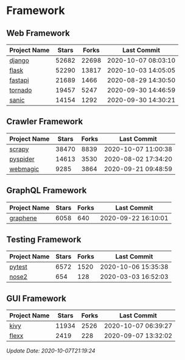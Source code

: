 # Framework

## Web Framework

| Project Name | Stars | Forks | Last Commit |
| ------------ | ----- | ----- | ----------- |
| [django](https://github.com/django/django) | 52682 | 22698 | 2020-10-07 08:03:10 |
| [flask](https://github.com/pallets/flask) | 52290 | 13817 | 2020-10-03 14:05:05 |
| [fastapi](https://github.com/tiangolo/fastapi) | 21689 | 1466 | 2020-08-29 14:30:50 |
| [tornado](https://github.com/tornadoweb/tornado) | 19457 | 5247 | 2020-09-30 14:46:59 |
| [sanic](https://github.com/huge-success/sanic) | 14154 | 1292 | 2020-09-30 14:30:21 |

## Crawler Framework

| Project Name | Stars | Forks | Last Commit |
| ------------ | ----- | ----- | ----------- |
| [scrapy](https://github.com/scrapy/scrapy) | 38470 | 8839 | 2020-10-07 11:00:38 |
| [pyspider](https://github.com/binux/pyspider) | 14613 | 3530 | 2020-08-02 17:34:20 |
| [webmagic](https://github.com/code4craft/webmagic) | 9285 | 3864 | 2020-09-21 09:48:59 |

## GraphQL Framework

| Project Name | Stars | Forks | Last Commit |
| ------------ | ----- | ----- | ----------- |
| [graphene](https://github.com/graphql-python/graphene) | 6058 | 640 | 2020-09-22 16:10:01 |

## Testing Framework

| Project Name | Stars | Forks | Last Commit |
| ------------ | ----- | ----- | ----------- |
| [pytest](https://github.com/pytest-dev/pytest) | 6572 | 1520 | 2020-10-06 15:35:38 |
| [nose2](https://github.com/nose-devs/nose2) | 654 | 128 | 2020-03-03 16:52:03 |

## GUI Framework

| Project Name | Stars | Forks | Last Commit |
| ------------ | ----- | ----- | ----------- |
| [kivy](https://github.com/kivy/kivy) | 11934 | 2526 | 2020-10-07 06:39:27 |
| [flexx](https://github.com/flexxui/flexx) | 2419 | 228 | 2020-09-07 13:32:02 |

*Update Date: 2020-10-07T21:19:24*